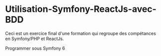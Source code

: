 # Utilisation-Symfony-ReactJs-avec-BDD

Ceci est un exercice final d'une formation qui regroupe des compétances en Symfony/PHP et ReactJs.

Programmer sous Symfony 6
